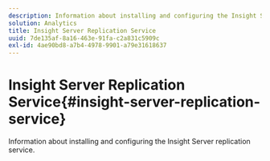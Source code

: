 ```yaml
---
description: Information about installing and configuring the Insight Server replication service.
solution: Analytics
title: Insight Server Replication Service
uuid: 7de135af-8a16-463e-91fa-c2a831c5909c
exl-id: 4ae90bd8-a7b4-4978-9901-a79e31618637
---
```

# Insight Server Replication Service{#insight-server-replication-service}

Information about installing and configuring the Insight Server replication service.
